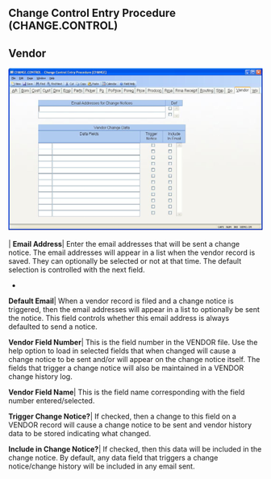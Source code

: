 ## Change Control Entry Procedure (CHANGE.CONTROL)
<PageHeader />

## Vendor

![](./CHANGE-CONTROL-19.jpg)

| **Email Address**|  Enter the email addresses that will be sent a change
notice. The email addresses will appear in a list when the vendor record is
saved. They can optionally be selected or not at that time. The default
selection is controlled with the next field.

-  
**Default Email**|  When a vendor record is filed and a change notice is
triggered, then the email addresses will appear in a list to optionally be
sent the notice. This field controls whether this email address is always
defaulted to send a notice.

**Vendor Field Number**|  This is the field number in the VENDOR file. Use the
help option to load in selected fields that when changed will cause a change
notice to be sent and/or will appear on the change notice itself. The fields
that trigger a change notice will also be maintained in a VENDOR change
history log.

**Vendor Field Name**|  This is the field name corresponding with the field
number entered/selected.

**Trigger Change Notice?**|  If checked, then a change to this field on a
VENDOR record will cause a change notice to be sent and vendor history data to
be stored indicating what changed.

**Include in Change Notice?**|  If checked, then this data will be included in
the change notice. By default, any data field that triggers a change
notice/change history will be included in any email sent.


<badge text= "Version 8.10.57 " vertical="middle" />

<PageFooter />
